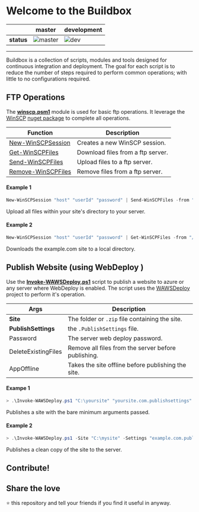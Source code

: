 # Welcome to the Buildbox
|          |master|development|
|----------|------|-----------|
|**status**|![master]()|![dev](https://acklann.visualstudio.com/_apis/public/build/definitions/86cb9590-1aed-43de-984c-768155a6970f/14/badge)|

----------
Buildbox is a collection of scripts, modules and tools designed for continuous integration and deployment. The goal for each script is to reduce the number of steps required to perform common operations; with little to no configurations required.

## FTP Operations
The **[winscp.psm1](src/Modules/winscp.psm1)** module is used for basic ftp operations. It leverage the [WinSCP](https://winscp.net/eng/index.php) [nuget package](https://www.nuget.org/packages/WinSCP/) to complete all operations.

|Function|Description|
|--------|-----------|
|[New-WinSCPSession](src/Modules/winscp.psm1) |Creates a new WinSCP session.|
|[Get-WinSCPFiles](src/Modules/winscp.psm1)   |Download files from a ftp server.|
|[Send-WinSCPFiles](src/Modules/winscp.psm1)  |Upload files to a ftp server.|
|[Remove-WinSCPFiles](src/Modules/winscp.psm1)|Remove files from a ftp server.|

#### Example 1
```powershell
New-WinSCPSession "host" "userId" "password" | Send-WinSCPFiles -from "C:\site\*" "/-to example.com/wwwroot/";
```
Upload all files within your site's directory to your server.
#### Example 2
```powershell
New-WinSCPSession "host" "userId" "password" | Get-WinSCPFiles -from "/example.com/wwwroot/" -to "C:\file.txt";
```
Downloads the example.com site to a local directory.

## Publish Website (using WebDeploy )
Use the **[Invoke-WAWSDeploy.ps1](/src/Scripts/Invoke-WAWSDeploy.ps1)** script to publish a website to azure or any server where WebDeploy is enabled. The script uses the [WAWSDeploy](https://github.com/davidebbo/WAWSDeploy) project to perform it's operation.

|Args|Description|
|----|-----------|
|**Site**|The folder or `.zip` file containing the site.|
|**PublishSettings**|the `.PublishSettings` file.|
|Password|The server web deploy password.|
|DeleteExistingFiles|Remove all files from the server before publishing.|
|AppOffline|Takes the site offline before publishing the site.|

#### Exampe 1
```powershell
> .\Invoke-WAWSDeploy.ps1 "C:\yoursite" "yoursite.com.publishsettings"
```
Publishes a site with the bare minimum arguments passed.

#### Example 2
```powershell
> .\Invoke-WAWSDeploy.ps1 -Site "C:\mysite" -Settings "example.com.publishsettings" -Password "p@55w0rd" -DeleteExistingFiles -AppOffline
```
Publishes a clean copy of the site to the server.

## Contribute!

## Share the love
:star: this repository and tell your friends if you find it useful in anyway.
